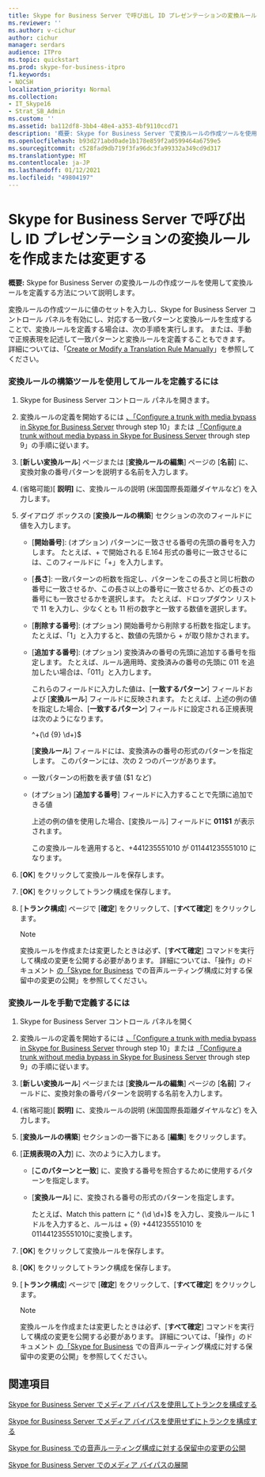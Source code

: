 ```yaml
---
title: Skype for Business Server で呼び出し ID プレゼンテーションの変換ルールを作成または変更する
ms.reviewer: ''
ms.author: v-cichur
author: cichur
manager: serdars
audience: ITPro
ms.topic: quickstart
ms.prod: skype-for-business-itpro
f1.keywords:
- NOCSH
localization_priority: Normal
ms.collection:
- IT_Skype16
- Strat_SB_Admin
ms.custom: ''
ms.assetid: ba112df8-3bb4-48e4-a353-4bf9110ccd71
description: '概要: Skype for Business Server で変換ルールの作成ツールを使用して変換ルールを定義する方法について説明します。'
ms.openlocfilehash: b93d271abd0ade1b178e859f2a0599464a6759e5
ms.sourcegitcommit: c528fad9db719f3fa96dc3fa99332a349cd9d317
ms.translationtype: MT
ms.contentlocale: ja-JP
ms.lasthandoff: 01/12/2021
ms.locfileid: "49804197"
---
```

# <a name="create-or-modify-a-translation-rule-for-called-id-presentation-in-skype-for-business-server"></a>Skype for Business Server で呼び出し ID プレゼンテーションの変換ルールを作成または変更する

**概要:** Skype for Business Server の変換ルールの作成ツールを使用して変換ルールを定義する方法について説明します。

変換ルールの作成ツールに値のセットを入力し、Skype for Business  Server コントロール パネルを有効にし、対応する一致パターンと変換ルールを生成することで、変換ルールを定義する場合は、次の手順を実行します。 または、手動で正規表現を記述して一致パターンと変換ルールを定義することもできます。 詳細については、「[Create or Modify a Translation Rule Manually](https://technet.microsoft.com/library/049d1db3-af58-48c5-be89-52e1d068a4bd.aspx)」を参照してください。

### <a name="to-define-a-rule-by-using-the-build-a-translation-rule-tool"></a>変換ルールの構築ツールを使用してルールを定義するには

1. Skype for Business Server コントロール パネルを開きます。

2. 変換ルールの定義を開始するには [、「Configure a trunk with media bypass in Skype for Business Server](configure-trunk-with-media-bypass.md) through step 10」または [「Configure a trunk without media bypass in Skype for Business Server](configure-trunk-without-media-bypass.md) through step 9」の手順に従います。

3. [**新しい変換ルール**] ページまたは [**変換ルールの編集**] ページの [**名前**] に、変換対象の番号パターンを説明する名前を入力します。

4. (省略可能)[ **説明]** に、変換ルールの説明 (米国国際長距離ダイヤルなど) を入力します。

5. ダイアログ ボックスの [**変換ルールの構築**] セクションの次のフィールドに値を入力します。

   - [**開始番号**]: (オプション) パターンに一致させる番号の先頭の番号を入力します。 たとえば、+ で開始される E.164 形式の番号に一致させるには、このフィールドに「+」を入力します。

   - [**長さ**]: 一致パターンの桁数を指定し、パターンをこの長さと同じ桁数の番号に一致させるか、この長さ以上の番号に一致させるか、どの長さの番号にも一致させるかを選択します。 たとえば、ドロップダウン リストで 11 を入力し、少なくとも 11 桁の数字と一致する数値を選択します。

   - [**削除する番号**]: (オプション) 開始番号から削除する桁数を指定します。 たとえば、「1」と入力すると、数値の先頭から + が取り除かされます。

   - [**追加する番号**]: (オプション) 変換済みの番号の先頭に追加する番号を指定します。 たとえば、ルール適用時、変換済みの番号の先頭に 011 を追加したい場合は、「011」と入力します。

     これらのフィールドに入力した値は、[**一致するパターン**] フィールドおよび [**変換ルール**] フィールドに反映されます。 たとえば、上述の例の値を指定した場合、[**一致するパターン**] フィールドに設定される正規表現は次のようになります。

     ^\+(\d {9} \d+)$

     [**変換ルール**] フィールドには、変換済みの番号の形式のパターンを指定します。 このパターンには、次の 2 つのパーツがあります。

   - 一致パターンの桁数を表す値 ($1 など)

   - (オプション) [**追加する番号**] フィールドに入力することで先頭に追加できる値

     上述の例の値を使用した場合、[変換ルール] フィールドに **011$1** が表示されます。

     この変換ルールを適用すると、+441235551010 が 011441235551010 になります。

6. [**OK**] をクリックして変換ルールを保存します。

7. [**OK**] をクリックしてトランク構成を保存します。

8. [**トランク構成**] ページで [**確定**] をクリックして、[**すべて確定**] をクリックします。

   > [!NOTE]
   > 変換ルールを作成または変更したときは必ず、[**すべて確定**] コマンドを実行して構成の変更を公開する必要があります。 詳細については、「操作」のドキュメント [の「Skype for Business](voice-route-config-changes.md) での音声ルーティング構成に対する保留中の変更の公開」を参照してください。

### <a name="to-define-a-translation-rule-manually"></a>変換ルールを手動で定義するには

1. Skype for Business Server コントロール パネルを開く

2. 変換ルールの定義を開始するには [、「Configure a trunk with media bypass in Skype for Business Server](configure-trunk-with-media-bypass.md) through step 10」または [「Configure a trunk without media bypass in Skype for Business Server](configure-trunk-without-media-bypass.md) through step 9」の手順に従います。

3. [**新しい変換ルール**] ページまたは [**変換ルールの編集**] ページの [**名前**] フィールドに、変換対象の番号パターンを説明する名前を入力します。

4. (省略可能)[ **説明]** に、変換ルールの説明 (米国国際長距離ダイヤルなど) を入力します。

5. [**変換ルールの構築**] セクションの一番下にある [**編集**] をクリックします。

6. [**正規表現の入力**] に、次のように入力します。

   - [**このパターンと一致**] に、変換する番号を照合するために使用するパターンを指定します。

   - [**変換ルール**] に、変換される番号の形式のパターンを指定します。

     たとえば、Match this pattern に ^ (\d \d+)$ を入力し、変換ルールに 1 ドルを入力すると、ルールは \+ {9} +441235551010 を 011441235551010に変換します。

7. [**OK**] をクリックして変換ルールを保存します。

8. [**OK**] をクリックしてトランク構成を保存します。

9. [**トランク構成**] ページで [**確定**] をクリックして、[**すべて確定**] をクリックします。

    > [!NOTE]
    > 変換ルールを作成または変更したときは必ず、[**すべて確定**] コマンドを実行して構成の変更を公開する必要があります。 詳細については、「操作」のドキュメント [の「Skype for Business](voice-route-config-changes.md) での音声ルーティング構成に対する保留中の変更の公開」を参照してください。

## <a name="see-also"></a>関連項目

[Skype for Business Server でメディア バイパスを使用してトランクを構成する](configure-trunk-with-media-bypass.md)

[Skype for Business Server でメディア バイパスを使用せずにトランクを構成する](configure-trunk-without-media-bypass.md)

[Skype for Business での音声ルーティング構成に対する保留中の変更の公開](voice-route-config-changes.md)

[Skype for Business Server でのメディア バイパスの展開](deploy-media-bypass.md)

